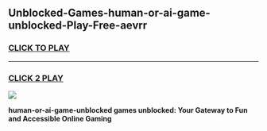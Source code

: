 
## Unblocked-Games-human-or-ai-game-unblocked-Play-Free-aevrr
<h3>
<a href="https://premium76.site?title=human-or-ai-game-unblocked&ref=18A1">CLICK TO PLAY</a></h3>
<hr>

<h3>
<a href="https://premium76.site?title=human-or-ai-game-unblocked&ref=18A1">CLICK 2 PLAY</a>
  
</h3>

<a href="https://premium76.site?title=human-or-ai-game-unblocked&ref=18A1"><img src="https://clearcache.store/games.png"></a>


**human-or-ai-game-unblocked games unblocked: Your Gateway to Fun and Accessible Online Gaming**
